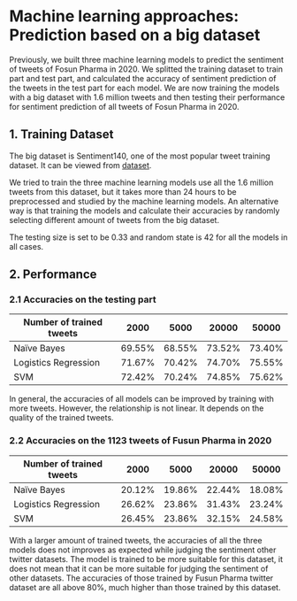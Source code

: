 # Machine learning approaches: Prediction based on a big dataset

Previously, we built three machine learning models to predict the sentiment of tweets of Fosun Pharma in 2020. We splitted the training dataset to train part and test part, and calculated the accuracy of sentiment prediction of the tweets in the test part for each model. We are now training the models with a big dataset with 1.6 million tweets and then testing their performance for sentiment prediction of all tweets of Fosun Pharma in 2020.

## 1. Training Dataset

The big dataset is Sentiment140, one of the most popular tweet training dataset. It can be viewed from [dataset](https://github.com/Insight-Group/MFIN7036/tree/master/dataset/training.csv).

We tried to train the three machine learning models use all the 1.6 million tweets from this dataset, but it takes more than 24 hours to be preprocessed and studied by the machine learning models. An alternative way is that training the models and calculate their accuracies by randomly selecting different amount of tweets from the big dataset. 

The testing size is set to be 0.33 and random state is 42 for all the models in all cases. 


## 2. Performance

### 2.1 Accuracies on the testing part
| Number of trained tweets | 2000   | 5000   | 20000  | 50000  |
| ------------------------ | :----: | :----: | :----: | :----: |
| Naïve Bayes              | 69.55% | 68.55% | 73.52% | 73.40% |
| Logistics Regression     | 71.67% | 70.42% | 74.70% | 75.55% |
| SVM                      | 72.42% | 70.24% | 74.85% | 75.62% |

In general, the accuracies of all models can be improved by training with more tweets. However, the relationship is not linear. It depends on the quality of the trained tweets.


### 2.2 Accuracies on the 1123 tweets of Fusun Pharma in 2020
| Number of trained tweets | 2000   | 5000   | 20000  | 50000  |
| ------------------------ | :----: | :----: | :----: | :----: |
| Naïve Bayes              | 20.12% | 19.86% | 22.44% | 18.08% |
| Logistics Regression     | 26.62% | 23.86% | 31.43% | 23.24% |
| SVM                      | 26.45% | 23.86% | 32.15% | 24.58% |


With a larger amount of trained tweets, the accuracies of all the three models does not improves as expected while judging the sentiment other twitter datasets. The model is trained to be more suitable for this dataset, it does not mean that it can be more suitable for judging the sentiment of other datasets. The accuracies of those trained by Fusun Pharma twitter dataset are all above 80%, much higher than those trained by this dataset.


